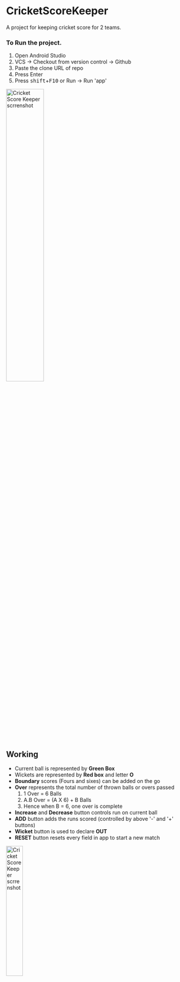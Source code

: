 # CricketScoreKeeper
A project for keeping cricket score for 2 teams.

### To Run the project.
  1. Open Android Studio
  2. VCS -> Checkout from version control -> Github
  3. Paste the clone URL of repo
  4. Press Enter
  5. Press <kbd>shift</kbd>+<kbd>F10</kbd> or Run -> Run 'app'

 <img src="../master/app/src/main/res/drawable/cricketscorekeeper.png" width="45%" alt="Cricket Score Keeper scrrenshot">
 
 ## Working
  - Current ball is represented by **Green Box**
  - Wickets are represented by **Red box** and letter **O**
  - **Boundary** scores (Fours and sixes) can be added on the go
  - **Over** represents the total number of thrown balls or overs passed
    1. 1 Over = 6 Balls
    2. A.B Over = (A X 6) + B Balls
    3. Hence when B = 6, one over is complete
  - **Increase** and **Decrease** button controls run on current ball
  - **ADD** button adds the runs scored (controlled by above '-' and '+' buttons)
  - **Wicket** button is used to declare **OUT**
  - **RESET** button resets every field in app to start a new match
 <img src="../master/app/src/main/res/drawable/cricketscorekeeper working.png" width="30%" alt="Cricket Score Keeper scrrenshot">
